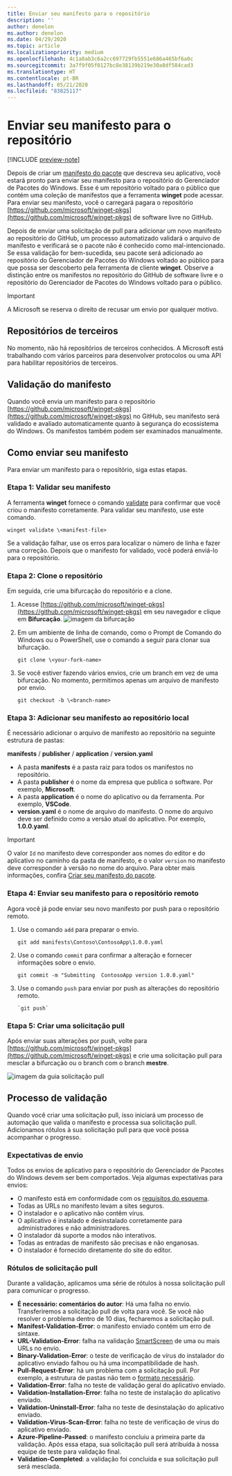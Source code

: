 ```yaml
---
title: Enviar seu manifesto para o repositório
description: ''
author: denelon
ms.author: denelon
ms.date: 04/29/2020
ms.topic: article
ms.localizationpriority: medium
ms.openlocfilehash: 4c1a8ab3c6a2cc697729fb5551e686a465bf6a0c
ms.sourcegitcommit: 3a7f9f05f0127bc8e38139b219e30a8df584cad3
ms.translationtype: HT
ms.contentlocale: pt-BR
ms.lasthandoff: 05/21/2020
ms.locfileid: "83825117"
---
```

# <a name="submit-your-manifest-to-the-repository"></a>Enviar seu manifesto para o repositório

[!INCLUDE [preview-note](../../includes/package-manager-preview.md)]

Depois de criar um [manifesto do pacote](manifest.md) que descreva seu aplicativo, você estará pronto para enviar seu manifesto para o repositório do Gerenciador de Pacotes do Windows. Esse é um repositório voltado para o público que contém uma coleção de manifestos que a ferramenta **winget** pode acessar. Para enviar seu manifesto, você o carregará pagara o repositório [https://github.com/microsoft/winget-pkgs](https://github.com/microsoft/winget-pkgs) de software livre no GitHub.

Depois de enviar uma solicitação de pull para adicionar um novo manifesto ao repositório do GitHub, um processo automatizado validará o arquivo de manifesto e verificará se o pacote não é conhecido como mal-intencionado. Se essa validação for bem-sucedida, seu pacote será adicionado ao repositório do Gerenciador de Pacotes do Windows voltado ao público para que possa ser descoberto pela ferramenta de cliente **winget**. Observe a distinção entre os manifestos no repositório do GitHub de software livre e o repositório do Gerenciador de Pacotes do Windows voltado para o público.

> [!IMPORTANT]
> A Microsoft se reserva o direito de recusar um envio por qualquer motivo.

## <a name="third-party-repositories"></a>Repositórios de terceiros

No momento, não há repositórios de terceiros conhecidos. A Microsoft está trabalhando com vários parceiros para desenvolver protocolos ou uma API para habilitar repositórios de terceiros.

## <a name="manifest-validation"></a>Validação do manifesto

Quando você envia um manifesto para o repositório [https://github.com/microsoft/winget-pkgs](https://github.com/microsoft/winget-pkgs) no GitHub, seu manifesto será validado e avaliado automaticamente quanto à segurança do ecossistema do Windows. Os manifestos também podem ser examinados manualmente.

## <a name="how-to-submit-your-manifest"></a>Como enviar seu manifesto

Para enviar um manifesto para o repositório, siga estas etapas.

### <a name="step-1-validate-your-manifest"></a>Etapa 1: Validar seu manifesto

A ferramenta **winget** fornece o comando [validate](..\winget\validate.md) para confirmar que você criou o manifesto corretamente. Para validar seu manifesto, use este comando.

```CMD
winget validate \<manifest-file>
```

Se a validação falhar, use os erros para localizar o número de linha e fazer uma correção. Depois que o manifesto for validado, você poderá enviá-lo para o repositório.

### <a name="step-2-clone-the-repository"></a>Etapa 2: Clone o repositório

Em seguida, crie uma bifurcação do repositório e a clone.

1. Acesse [https://github.com/microsoft/winget-pkgs](https://github.com/microsoft/winget-pkgs) em seu navegador e clique em **Bifurcação**.
    ![imagem da bifurcação](images\fork.png)

2. Em um ambiente de linha de comando, como o Prompt de Comando do Windows ou o PowerShell, use o comando a seguir para clonar sua bifurcação.
    ```CMD
    git clone \<your-fork-name>
    ```

 3. Se você estiver fazendo vários envios, crie um branch em vez de uma bifurcação. No momento, permitimos apenas um arquivo de manifesto por envio.
    ```CMD
    git checkout -b \<branch-name>
    ```

### <a name="step-3-add-your-manifest-to-the-local-repository"></a>Etapa 3: Adicionar seu manifesto ao repositório local

É necessário adicionar o arquivo de manifesto ao repositório na seguinte estrutura de pastas:

**manifests** / **publisher** / **application** / **version.yaml**

* A pasta **manifests** é a pasta raiz para todos os manifestos no repositório.
* A pasta **publisher** é o nome da empresa que publica o software. Por exemplo, **Microsoft**.
* A pasta **application** é o nome do aplicativo ou da ferramenta. Por exemplo, **VSCode**.
* **version.yaml** é o nome de arquivo do manifesto. O nome do arquivo deve ser definido como a versão atual do aplicativo. Por exemplo, **1.0.0.yaml**.

>[!IMPORTANT]
> O valor `Id` no manifesto deve corresponder aos nomes do editor e do aplicativo no caminho da pasta de manifesto, e o valor `version` no manifesto deve corresponder à versão no nome do arquivo. Para obter mais informações, confira [Criar seu manifesto do pacote](manifest.md#tips-and-best-practices).

### <a name="step-4-submit-your-manifest-to-the-remote-repository"></a>Etapa 4: Enviar seu manifesto para o repositório remoto

Agora você já pode enviar seu novo manifesto por push para o repositório remoto.

1. Use o comando `add` para preparar o envio.
    ```CMD
    git add manifests\Contoso\ContosoApp\1.0.0.yaml
    ```

2. Use o comando `commit` para confirmar a alteração e fornecer informações sobre o envio.
    ```CMD
    git commit -m "Submitting  ContosoApp version 1.0.0.yaml"
    ```

3. Use o comando `push` para enviar por push as alterações do repositório remoto.
    ```CMD
    `git push`
    ```

### <a name="step-5-create-a-pull-request"></a>Etapa 5: Criar uma solicitação pull

Após enviar suas alterações por push, volte para [https://github.com/microsoft/winget-pkgs](https://github.com/microsoft/winget-pkgs) e crie uma solicitação pull para mesclar a bifurcação ou o branch com o branch **mestre**.

![imagem da guia solicitação pull](images\pull-request.png)

## <a name="validation-process"></a>Processo de validação

Quando você criar uma solicitação pull, isso iniciará um processo de automação que valida o manifesto e processa sua solicitação pull. Adicionamos rótulos à sua solicitação pull para que você possa acompanhar o progresso.

### <a name="submission-expectations"></a>Expectativas de envio

Todos os envios de aplicativo para o repositório do Gerenciador de Pacotes do Windows devem ser bem comportados. Veja algumas expectativas para envios:

* O manifesto está em conformidade com os [requisitos do esquema](manifest.md#manifest-contents).
* Todas as URLs no manifesto levam a sites seguros.
* O instalador e o aplicativo não contêm vírus.
* O aplicativo é instalado e desinstalado corretamente para administradores e não administradores.
* O instalador dá suporte a modos não interativos.
* Todas as entradas de manifesto são precisas e não enganosas.
* O instalador é fornecido diretamente do site do editor.

### <a name="pull-request-labels"></a>Rótulos de solicitação pull

Durante a validação, aplicamos uma série de rótulos à nossa solicitação pull para comunicar o progresso.

* **É necessário: comentários do autor**: Há uma falha no envio. Transferiremos a solicitação pull de volta para você. Se você não resolver o problema dentro de 10 dias, fecharemos a solicitação pull.
* **Manifest-Validation-Error**: o manifesto enviado contém um erro de sintaxe.
* **URL-Validation-Error**: falha na validação [SmartScreen](https://docs.microsoft.com/windows/security/threat-protection/microsoft-defender-smartscreen/microsoft-defender-smartscreen-overview) de uma ou mais URLs no envio.
* **Binary-Validation-Error**: o teste de verificação de vírus do instalador do aplicativo enviado falhou ou há uma incompatibilidade de hash.
* **Pull-Request-Error**: há um problema com a solicitação pull. Por exemplo, a estrutura de pastas não tem o [formato necessário](#step-3-add-your-manifest-to-the-local-repository).
* **Validation-Error**: falha no teste de validação geral do aplicativo enviado.
* **Validation-Installation-Error**: falha no teste de instalação do aplicativo enviado.
* **Validation-Uninstall-Error**: falha no teste de desinstalação do aplicativo enviado.
* **Validation-Virus-Scan-Error**: falha no teste de verificação de vírus do aplicativo enviado.
* **Azure-Pipeline-Passed**: o manifesto concluiu a primeira parte da validação. Após essa etapa, sua solicitação pull será atribuída à nossa equipe de teste para validação final.
* **Validation-Completed**: a validação foi concluída e sua solicitação pull será mesclada.

